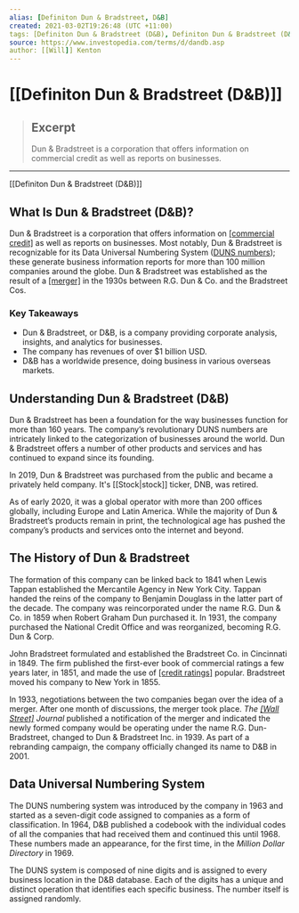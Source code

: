 ```yaml
---
alias: [Definiton Dun & Bradstreet, D&B]
created: 2021-03-02T19:26:48 (UTC +11:00)
tags: [Definiton Dun & Bradstreet (D&B), Definiton Dun & Bradstreet (D&B)]
source: https://www.investopedia.com/terms/d/dandb.asp
author: [[Will]] Kenton
---
```


# [[Definiton Dun & Bradstreet (D&B)]]

> ## Excerpt
> Dun & Bradstreet is a corporation that offers information on commercial credit as well as reports on businesses.

---

[[Definiton Dun & Bradstreet (D&B)]]
## What Is Dun & Bradstreet (D&B)?

Dun & Bradstreet is a corporation that offers information on [[commercial credit]](https://www.investopedia.com/terms/c/commercial-credit.asp) as well as reports on businesses. Most notably, Dun & Bradstreet is recognizable for its Data Universal Numbering System ([DUNS numbers](https://www.investopedia.com/terms/d/dunsnumber.asp)); these generate business information reports for more than 100 million companies around the globe. Dun & Bradstreet was established as the result of a [[merger]](https://www.investopedia.com/terms/m/merger.asp) in the 1930s between R.G. Dun & Co. and the Bradstreet Cos.

### Key Takeaways

-   Dun & Bradstreet, or D&B, is a company providing corporate analysis, insights, and analytics for businesses.
-   The company has revenues of over $1 billion USD.
-   D&B has a worldwide presence, doing business in various overseas markets.

## Understanding Dun & Bradstreet (D&B)

Dun & Bradstreet has been a foundation for the way businesses function for more than 160 years. The company’s revolutionary DUNS numbers are intricately linked to the categorization of businesses around the world. Dun & Bradstreet offers a number of other products and services and has continued to expand since its founding.

In 2019, Dun & Bradstreet was purchased from the public and became a privately held company. It's [[Stock|stock]] ticker, DNB, was retired.

As of early 2020, it was a global operator with more than 200 offices globally, including Europe and Latin America. While the majority of Dun & Bradstreet’s products remain in print, the technological age has pushed the company’s products and services onto the internet and beyond.

## The History of Dun & Bradstreet

The formation of this company can be linked back to 1841 when Lewis Tappan established the Mercantile Agency in New York City. Tappan handed the reins of the company to Benjamin Douglass in the latter part of the decade. The company was reincorporated under the name R.G. Dun & Co. in 1859 when Robert Graham Dun purchased it. In 1931, the company purchased the National Credit Office and was reorganized, becoming R.G. Dun & Corp.

John Bradstreet formulated and established the Bradstreet Co. in Cincinnati in 1849. The firm published the first-ever book of commercial ratings a few years later, in 1851, and made the use of [[credit ratings]](https://www.investopedia.com/terms/c/creditrating.asp) popular. Bradstreet moved his company to New York in 1855.

In 1933, negotiations between the two companies began over the idea of a merger. After one month of discussions, the merger took place. _The [[Wall Street]](https://www.investopedia.com/terms/w/wallstreet.asp) Journal_ published a notification of the merger and indicated the newly formed company would be operating under the name R.G. Dun-Bradstreet, changed to Dun & Bradstreet Inc. in 1939. As part of a rebranding campaign, the company officially changed its name to D&B in 2001.

## Data Universal Numbering System

The DUNS numbering system was introduced by the company in 1963 and started as a seven-digit code assigned to companies as a form of classification. In 1964, D&B published a codebook with the individual codes of all the companies that had received them and continued this until 1968. These numbers made an appearance, for the first time, in the _Million Dollar Directory_ in 1969.

The DUNS system is composed of nine digits and is assigned to every business location in the D&B database. Each of the digits has a unique and distinct operation that identifies each specific business. The number itself is assigned randomly.
